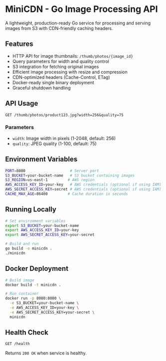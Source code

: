 # MiniCDN - Go Image Processing API

A lightweight, production-ready Go service for processing and serving images from S3 with CDN-friendly caching headers.

## Features

- HTTP API for image thumbnails: `/thumb/photos/{image_id}`
- Query parameters for width and quality control
- S3 integration for fetching original images
- Efficient image processing with resize and compression
- CDN-optimized headers (Cache-Control, ETag)
- Docker-ready single binary deployment
- Graceful shutdown handling

## API Usage

```
GET /thumb/photos/product123.jpg?width=256&quality=75
```

### Parameters
- `width`: Image width in pixels (1-2048, default: 256)
- `quality`: JPEG quality (1-100, default: 75)

## Environment Variables

```bash
PORT=8080                    # Server port
S3_BUCKET=your-bucket-name   # S3 bucket containing images
S3_REGION=us-east-1         # AWS region
AWS_ACCESS_KEY_ID=your-key   # AWS credentials (optional if using IAM)
AWS_SECRET_ACCESS_KEY=secret # AWS credentials (optional if using IAM)
CACHE_MAX_AGE=86400         # Cache duration in seconds
```

## Running Locally

```bash
# Set environment variables
export S3_BUCKET=your-bucket-name
export AWS_ACCESS_KEY_ID=your-key
export AWS_SECRET_ACCESS_KEY=your-secret

# Build and run
go build -o minicdn .
./minicdn
```

## Docker Deployment

```bash
# Build image
docker build -t minicdn .

# Run container
docker run -p 8080:8080 \
  -e S3_BUCKET=your-bucket-name \
  -e AWS_ACCESS_KEY_ID=your-key \
  -e AWS_SECRET_ACCESS_KEY=your-secret \
  minicdn
```

## Health Check

```
GET /health
```

Returns `200 OK` when service is healthy.
 
